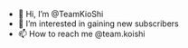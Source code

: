 - 👋 Hi, I’m @TeamKioShi
- 👀 I’m interested in gaining new subscribers 
- 📫 How to reach me @team.koishi
